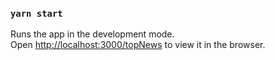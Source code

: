 ### `yarn start`

Runs the app in the development mode.<br />
Open [http://localhost:3000/topNews](http://localhost:3000/topNews) to view it in the browser.

